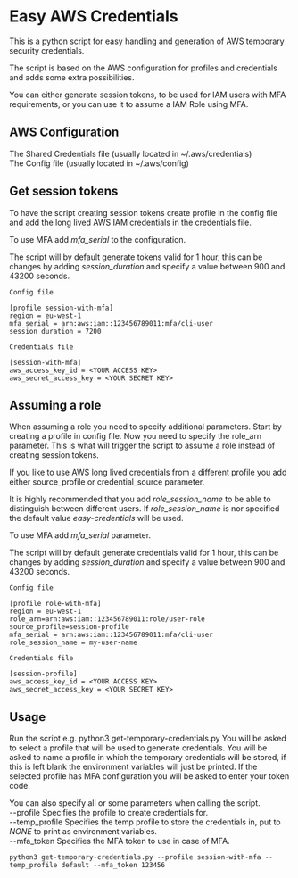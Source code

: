 # Easy AWS Credentials

This is a python script for easy handling and generation of AWS temporary security credentials.

The script is based on the AWS configuration for profiles and credentials and adds some extra possibilities.

You can either generate session tokens, to be used for IAM users with MFA requirements, or you can use it to assume a IAM Role using MFA.

## AWS Configuration
The Shared Credentials file (usually located in ~/.aws/credentials)  
The Config file (usually located in ~/.aws/config)

## Get session tokens
To have the script creating session tokens create profile in the config file and add the long lived AWS IAM credentials in the credentials file.

To use MFA add _mfa_serial_ to the configuration.

The script will by default generate tokens valid for 1 hour, this can be changes by adding _session_duration_ and specify a value between 900 and 43200 seconds.

```
Config file

[profile session-with-mfa]
region = eu-west-1
mfa_serial = arn:aws:iam::123456789011:mfa/cli-user
session_duration = 7200
```

```
Credentials file

[session-with-mfa]
aws_access_key_id = <YOUR ACCESS KEY>
aws_secret_access_key = <YOUR SECRET KEY>
```

## Assuming a role
When assuming a role you need to specify additional parameters.
Start by creating a profile in config file. Now you need to specify the role_arn parameter. This is what will trigger the script to assume a role instead of creating session tokens.

If you like to use AWS long lived credentials from a different profile you add either source_profile or credential_source parameter.

It is highly recommended that you add _role_session_name_ to be able to distinguish between different users. If _role_session_name_ is nor specified the default value _easy-credentials_ will be used.

To use MFA add _mfa_serial_ parameter.

The script will by default generate credentials valid for 1 hour, this can be changes by adding _session_duration_ and specify a value between 900 and 43200 seconds.


```
Config file

[profile role-with-mfa]
region = eu-west-1
role_arn=arn:aws:iam::123456789011:role/user-role
source_profile=session-profile
mfa_serial = arn:aws:iam::123456789011:mfa/cli-user
role_session_name = my-user-name

```

```
Credentials file

[session-profile]
aws_access_key_id = <YOUR ACCESS KEY>
aws_secret_access_key = <YOUR SECRET KEY>
```

## Usage
Run the script e.g. python3 get-temporary-credentials.py
You will be asked to select a profile that will be used to generate credentials.
You will be asked to name a profile in which the temporary credentials will be stored, if this is left blank the environment variables will just be printed.
If the selected profile has MFA configuration you will be asked to enter your token code.

You can also specify all or some parameters when calling the script.  
--profile Specifies the profile to create credentials for.  
--temp_profile Specifies the temp profile to store the credentials in, put to _NONE_ to print as environment variables.  
--mfa_token Specifies the MFA token to use in case of MFA.

```
python3 get-temporary-credentials.py --profile session-with-mfa --temp_profile default --mfa_token 123456
```
